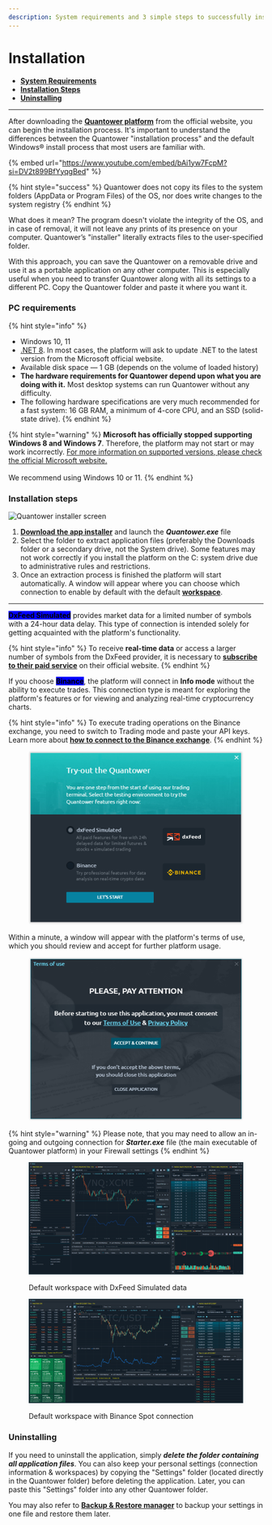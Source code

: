 ```yaml
---
description: System requirements and 3 simple steps to successfully install the platform
---
```


# Installation

* [**System Requirements**](installation.md#pc-requirements)
* [**Installation Steps**](installation.md#installation-steps)
* [**Uninstalling**](installation.md#uninstall)

***

After downloading the [**Quantower platform**](https://www.quantower.com/download) from the official website, you can begin the installation process. It's important to understand the differences between the Quantower "installation process" and the default Windows® install process that most users are familiar with.

{% embed url="https://www.youtube.com/embed/bAi1yw7FcpM?si=DV2t899BfYyqgBed" %}

{% hint style="success" %}
Quantower does not copy its files to the system folders (AppData or Program Files) of the OS, nor does write changes to the system registry
{% endhint %}

What does it mean? The program doesn't violate the integrity of the OS, and in case of removal, it will not leave any prints of its presence on your computer. Quantower’s "installer" literally extracts files to the user-specified folder.

With this approach, you can save the Quantower on a removable drive and use it as a portable application on any other computer. This is especially useful when you need to transfer Quantower along with all its settings to a different PC. Copy the Quantower folder and paste it where you want it.

### PC requirements

{% hint style="info" %}
* Windows 10, 11
* [.NET 8](https://dotnet.microsoft.com/en-us/download/dotnet/thank-you/runtime-desktop-8.0.1-windows-x64-installer). In most cases, the platform will ask to update .NET to the latest version from the Microsoft official website.
* Available disk space — 1 GB (depends on the volume of loaded history)
* **The hardware requirements for Quantower depend upon what you are doing with it.** Most desktop systems can run Quantower without any difficulty.&#x20;
* The following hardware specifications are very much recommended for a fast system: 16 GB RAM, a minimum of 4-core CPU, and an SSD (solid-state drive).
{% endhint %}

{% hint style="warning" %}
**Microsoft has officially stopped supporting Windows 8 and Windows 7**. Therefore, the platform may not start or may work incorrectly. [For more information on supported versions, please check the official Microsoft website.](https://support.microsoft.com/en-us/help/13853/windows-lifecycle-fact-sheet)\
\
We recommend using Windows 10 or 11.
{% endhint %}

### Installation steps

![Quantower installer screen](../.gitbook/assets/extract-files-quantower.png)

1. [**Download the app installer**](https://updates.quantower.com/Quantower/x64/latest/Quantower.exe) and launch the _**Quantower.exe**_ file
2. Select the folder to extract application files (preferably the Downloads folder or a secondary drive, not the System drive). Some features may not work correctly if you install the platform on the C: system drive due to administrative rules and restrictions.
3. Once an extraction process is finished the platform will start automatically. A window will appear where you can choose which connection to enable by default with the default [**workspace**](../general-settings/workspaces-binds-groups.md).

***

<mark style="background-color:blue;">**DxFeed Simulated**</mark> provides market data for a limited number of symbols with a 24-hour data delay. This type of connection is intended solely for getting acquainted with the platform's functionality.

{% hint style="info" %}
To receive **real-time data** or access a larger number of symbols from the DxFeed provider, it is necessary to [**subscribe to their paid service**](https://get.dxfeed.com/orders/new/quantower) on their official website.
{% endhint %}

If you choose <mark style="background-color:blue;">**Binance**</mark>, the platform will connect in **Info mode** without the ability to execute trades. This connection type is meant for exploring the platform's features or for viewing and analyzing real-time cryptocurrency charts.

{% hint style="info" %}
To execute trading operations on the Binance exchange, you need to switch to Trading mode and paste your API keys. Learn more about [**how to connect to the Binance exchange**](../connections/connection-to-binance-futures/).
{% endhint %}

<figure><img src="../.gitbook/assets/image (386).png" alt=""><figcaption></figcaption></figure>

Within a minute, a window will appear with the platform's terms of use, which you should review and accept for further platform usage.

<figure><img src="../.gitbook/assets/image (387).png" alt=""><figcaption></figcaption></figure>

{% hint style="warning" %}
Please note, that you may need to allow an in-going and outgoing connection for _**Starter.exe**_ file (the main executable of Quantower platform) in your Firewall settings
{% endhint %}

<figure><img src="../.gitbook/assets/image (388).png" alt=""><figcaption><p>Default workspace with DxFeed Simulated data</p></figcaption></figure>

<figure><img src="../.gitbook/assets/image (389).png" alt=""><figcaption><p>Default workspace with Binance Spot connection</p></figcaption></figure>

### Uninstalling

If you need to uninstall the application, simply _**delete the folder containing all application files**_. You can also keep your personal settings (connection information & workspaces) by copying the "Settings" folder (located directly in the Quantower folder) before deleting the application. Later, you can paste this "Settings" folder into any other Quantower folder.

You may also refer to [**Backup & Restore manager**](backup-and-restore-manager.md) to backup your settings in one file and restore them later.

